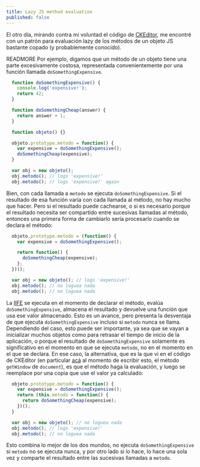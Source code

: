 ```yaml
---
title: Lazy JS method evaluation
published: false
---
```


El otro día, mirando contra mi voluntad el código de [CKEditor](https://github.com/ckeditor/ckeditor-dev), me encontré con un patrón para evaluación lazy de los métodos de un objeto JS bastante copado (y probablemente conocido).

READMORE
Por ejemplo, digamos que un método de un objeto tiene una parte excesivamente costosa, representada convenientemente por una función llamada `doSomethingExpensive`.

```js
  function doSomethingExpensive() {
    console.log('expensive!');
    return 42;
  }

  function doSomethingCheap(answer) {
    return answer + 1;
  }

  function objeto() {}

  objeto.prototype.metodo = function() {
    var expensive = doSomethingExpensive();
    doSomethingCheap(expensive);
  }

  var obj = new objeto();
  obj.metodo(); // logs 'expensive!'
  obj.metodo(); // logs 'expensive!' again
```

Bien, con cada llamada a `metodo` se ejecuta `doSomethingExpensive`. Si el resultado de esa función varía con cada llamada al método, no hay mucho que hacer. Pero si el resultado puede cachearse, o si es necesario porque el resultado necesita ser compartido entre sucesivas llamadas al método, entonces una primera forma de cambiarlo sería procesarlo cuando se declara el método:

```js
  objeto.prototype.metodo = (function() {
    var expensive = doSomethingExpensive();

    return function() {
      doSomethingCheap(expensive);
    };
  })();

  var obj = new objeto(); // logs 'expensive!'
  obj.metodo(); // no loguea nada
  obj.metodo(); // no loguea nada
```

La [IIFE](http://benalman.com/news/2010/11/immediately-invoked-function-expression/) se ejecuta en el momento de declarar el método, evalúa `doSomethingExpensive`, almacena el resultado y devuelve una función que usa ese valor almacenado. Esto es un avance, pero presenta la desventaja de que ejecuta `doSomethingExpensive` incluso si `metodo` nunca se llama. Dependiendo del caso, esto puede ser importante, ya sea que se vayan a inicializar muchos objetos como para retrasar el tiempo de inicio de la aplicación, o porque el resultado de `doSomethingExpensive` solamente es significativo en el momento en que se ejecuta `metodo`, no en el momento en el que se declara. En ese caso, la alternativa, que es la que vi en el código de CKEditor (en particular [acá](https://github.com/ckeditor/ckeditor-dev/blob/master/core/dom/document.js#L237) al momento de escribir esto, el método `getWindow` de `document`), es que el método haga la evaluación, y luego se reemplace por una copia que use el valor ya calculado:

```js
  objeto.prototype.metodo = function() {
    var expensive = doSomethingExpensive();
    return (this.metodo = function() {
      return doSomethingCheap(expensive);
    })();
  }

  var obj = new objeto(); // no loguea nada
  obj.metodo(); // logs 'expensive!'
  obj.metodo(); // no loguea nada
```

Esto combina lo mejor de los dos mundos, no ejecuta `doSomethingExpensive` si `metodo` no se ejecuta nunca, y por otro lado si lo hace, lo hace una sola vez y comparte el resultado entre las sucesivas llamadas a `metodo`.
